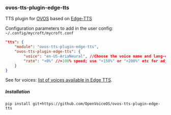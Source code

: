 ### ovos-tts-plugin-edge-tts

TTS plugin for [OVOS](https://openvoiceos.org) based on [Edge-TTS](https://github.com/rany2/edge-tts)

Configuration parameters to add in the user config: `~/.config/mycroft/mycroft.conf`

```json
"tts": {
    "module": "ovos-tts-plugin-edge-tts",
    "ovos-tts-plugin-edge-tts": {
        "voice": "en-US-AriaNeural", //Choose the voice name and lang-code (see list below)
        "rate": "+0%" //=100% speed; use "+150%" or "+200%" etc for adjusting speed
    }
}
```
See for voices: [list of voices available in Edge TTS](https://gist.github.com/BettyJJ/17cbaa1de96235a7f5773b8690a20462). 


##### Installation

`pip install git+https://github.com/OpenVoiceOS/ovos-tts-plugin-edge-tts`
